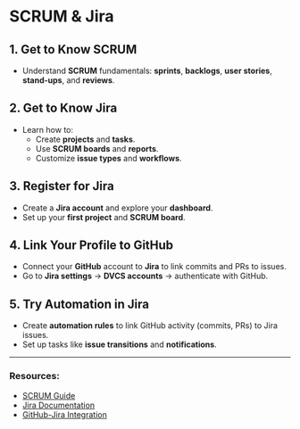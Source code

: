 # SCRUM & Jira 

## 1. Get to Know SCRUM
- Understand **SCRUM** fundamentals: **sprints**, **backlogs**, **user stories**, **stand-ups**, and **reviews**.

## 2. Get to Know Jira
- Learn how to:
  - Create **projects** and **tasks**.
  - Use **SCRUM boards** and **reports**.
  - Customize **issue types** and **workflows**.

## 3. Register for Jira
- Create a **Jira account** and explore your **dashboard**.
- Set up your **first project** and **SCRUM board**.

## 4. Link Your Profile to GitHub
- Connect your **GitHub** account to **Jira** to link commits and PRs to issues.
- Go to **Jira settings** → **DVCS accounts** → authenticate with GitHub.

## 5. Try Automation in Jira
- Create **automation rules** to link GitHub activity (commits, PRs) to Jira issues.
- Set up tasks like **issue transitions** and **notifications**.

---

### Resources:
- [SCRUM Guide](https://www.scrumguides.org/)
- [Jira Documentation](https://support.atlassian.com/jira-software-cloud/)
- [GitHub-Jira Integration](https://www.atlassian.com/software/jira/guides/integrations/github)

